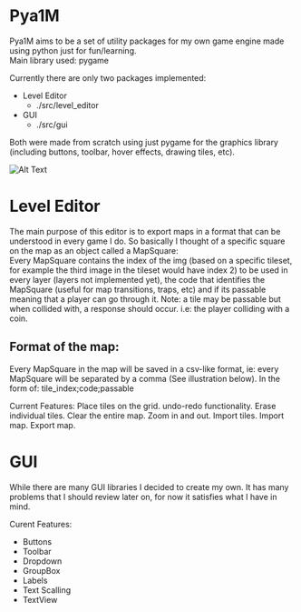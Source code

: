 # Pya1M
Pya1M aims to be a set of utility packages for my own game engine made using python just for fun/learning.  
Main library used: pygame

Currently there are only two packages implemented:  
- Level Editor
    - ./src/level_editor  
- GUI
    - ./src/gui

Both were made from scratch using just pygame for the graphics library (including buttons, toolbar, hover effects, drawing tiles, etc).


![Alt Text](https://im2.ezgif.com/tmp/ezgif-2-18fcffe5f8d3.gif)


# Level Editor
The main purpose of this editor is to export maps in a format that can be understood in every game I do. So basically I thought of a specific square on the map 
as an object called a MapSquare:  
Every MapSquare contains the index of the img (based on a specific tileset, for example the third image in the tileset would have index 2) to be used in every layer (layers not implemented yet), the code that identifies the MapSquare (useful for map transitions, traps, etc) and if its passable meaning that a player can go through it.	Note: a tile may be passable but when collided with, a response should occur. i.e: the player colliding with a coin.  
## Format of the map:
Every MapSquare in the map will be saved in a csv-like format, ie: every MapSquare will be separated by a comma (See illustration below). In the form of: tile_index;code;passable



Current Features:
Place tiles on the grid.
undo-redo functionality.
Erase individual tiles.
Clear the entire map.
Zoom in and out.
Import tiles.
Import map.
Export map.


# GUI
While there are many GUI libraries I decided to create my own. It has many problems that I should review later on, for now it satisfies what I have in mind.

Curent Features:
- Buttons
- Toolbar
- Dropdown
- GroupBox
- Labels
- Text Scalling
- TextView
 


